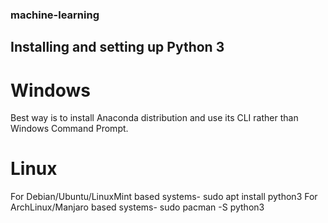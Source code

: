 ### machine-learning

## Installing and setting up Python 3

# Windows
Best way is to install Anaconda distribution and use its CLI rather than Windows Command Prompt.

# Linux
For Debian/Ubuntu/LinuxMint based systems-
  sudo apt install python3
For ArchLinux/Manjaro based systems-
  sudo pacman -S python3
